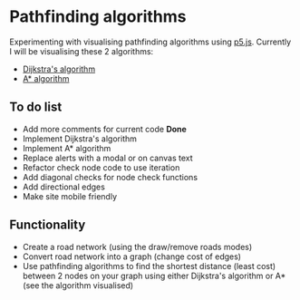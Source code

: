 # Pathfinding algorithms
Experimenting with visualising pathfinding algorithms using [p5.js](https://p5js.org/). Currently I will be visualising these 2 algorithms:
- [Dijkstra's algorithm](https://www.analyticssteps.com/blogs/dijkstras-algorithm-shortest-path-algorithm)
- [A* algorithm](https://en.wikipedia.org/wiki/A*_search_algorithm#Description)

## To do list
- Add more comments for current code **Done**
- Implement Dijkstra's algorithm
- Implement A* algorithm
- Replace alerts with a modal or on canvas text
- Refactor check node code to use iteration
- Add diagonal checks for node check functions
- Add directional edges
- Make site mobile friendly

## Functionality
- Create a road network (using the draw/remove roads modes)
- Convert road network into a graph (change cost of edges)
- Use pathfinding algorithms to find the shortest distance (least cost) between 2 nodes on your graph using either Dijkstra's algorithm or A* (see the algorithm visualised)

